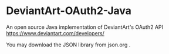DeviantArt-OAuth2-Java
======================

An open source Java implementation of DeviantArt's OAuth2 API
https://www.deviantart.com/developers/

You may download the JSON library from json.org .
